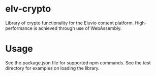 # elv-crypto

Library of crypto functionality for the Eluvio content platform. High-performance is achieved through use of WebAssembly.

# Usage

See the package.json file for supported npm commands. See the test directory for examples on loading the library.
